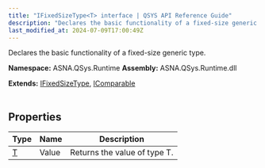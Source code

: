 ```yaml
---
title: "IFixedSizeType<T> interface | QSYS API Reference Guide"
description: "Declares the basic functionality of a fixed-size generic type. "
last_modified_at: 2024-07-09T17:00:49Z
---
```


Declares the basic functionality of a fixed-size generic type.

**Namespace:** ASNA.QSys.Runtime
**Assembly:** ASNA.QSys.Runtime.dll

**Extends:** [IFixedSizeType](/reference/runtime/qsys-runtime/i-fixed-size-type.html), [IComparable](https://learn.microsoft.com/en-us/dotnet/api/system.icomparable-1?view=net-8.0)
<br>
<br>

## Properties

| Type | Name | Description
| --- | --- | --- 
| [T](https://learn.microsoft.com/en-us/dotnet/api/system.type?view=net-8.0) | Value | Returns the value of type T. |
